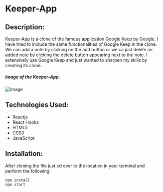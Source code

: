 # Keeper-App
## Description:
Keeper-App is a clone of the famous application Google Keep by Google. I have tried to include the same functionalities of Google Keep in the clone. 
We can add a note by clicking on the add button or we ca just delete an added note by clicking the delete button appearing next to the note. I extensively use Google Keep and just wanted to sharpen my skills by creating its clone.
##### Image of the Keeper-App.
![image](https://user-images.githubusercontent.com/72796509/128140327-3cc82ba4-94cb-4721-8afb-577aa91603ae.png)
## Technologies Used:
- Reactjs
- React Hooks
- HTML5
- CSS3
- JavaScript
## Installation:
After cloning the file just cd over to the location in your terminal and perform the following:
```
npm install
npm start
```
